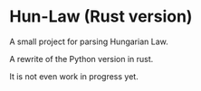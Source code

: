 # Hun-Law (Rust version)

A small project for parsing Hungarian Law. 

A rewrite of the Python version in rust.

It is not even work in progress yet.
